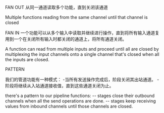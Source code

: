 FAN OUT
从同一通道读取多个功能，直到关闭该通道

Multiple functions reading from the same channel until that channel is closed

FAN IN
一个功能可以从多个输入中读取并继续进行操作，直到将所有输入通道复用到一个在关闭所有输入时都关闭的通道上，将所有通道关闭。

A function can read from multiple inputs and proceed until all are closed by
multiplexing the input channels onto a single channel that's closed when
all the inputs are closed.

PATTERN

我们的管道功能有一种模式：
-当所有发送操作完成后，阶段关闭其出站通道。 -阶段将继续从入站通道接收值，直到这些通道关闭为止。

there's a pattern to our pipeline functions:
-- stages close their outbound channels when all the send operations are done.
-- stages keep receiving values from inbound channels until those channels are closed.